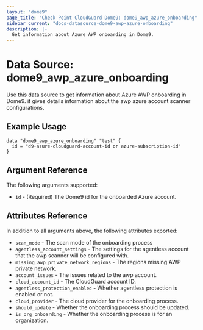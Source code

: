 ```yaml
---
layout: "dome9"
page_title: "Check Point CloudGuard Dome9: dome9_awp_azure_onboarding"
sidebar_current: "docs-datasource-dome9-awp-azure-onboarding"
description: |-
  Get information about Azure AWP onboarding in Dome9.
---
```


# Data Source: dome9_awp_azure_onboarding

Use this data source to get information about Azure AWP onboarding in Dome9.
it gives details information about the awp azure account scanner configurations.

## Example Usage

```hcl
data "dome9_awp_azure_onboarding" "test" {
  id = "d9-azure-cloudguard-account-id or azure-subscription-id"
}

```

## Argument Reference

The following arguments supported:

* `id` - (Required) The Dome9 id for the onboarded Azure account.

## Attributes Reference

In addition to all arguments above, the following attributes exported:

* `scan_mode` - The scan mode of the onboarding process
* `agentless_account_settings` - The settings for the agentless account that the awp scanner will be configured with.
* `missing_awp_private_network_regions` - The regions missing AWP private network.
* `account_issues` - The issues related to the awp account.
* `cloud_account_id` - The CloudGuard account ID.
* `agentless_protection_enabled` - Whether agentless protection is enabled or not.
* `cloud_provider` - The cloud provider for the onboarding process.
* `should_update` - Whether the onboarding process should be updated.
* `is_org_onboarding` - Whether the onboarding process is for an organization.